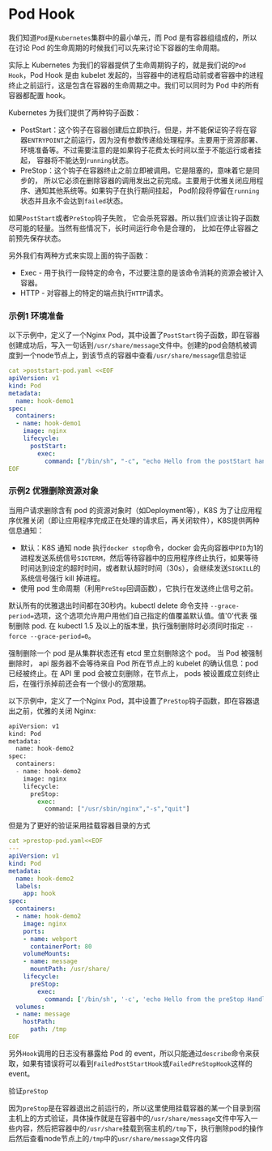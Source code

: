 # Pod Hook

我们知道`Pod`是`Kubernetes`集群中的最小单元，而 Pod 是有容器组组成的，所以在讨论 Pod 的生命周期的时候我们可以先来讨论下容器的生命周期。

实际上 Kubernetes 为我们的容器提供了生命周期钩子的，就是我们说的`Pod Hook`，Pod Hook 是由 kubelet 发起的，当容器中的进程启动前或者容器中的进程终止之前运行，这是包含在容器的生命周期之中。我们可以同时为 Pod 中的所有容器都配置 hook。

Kubernetes 为我们提供了两种钩子函数：

- PostStart：这个钩子在容器创建后立即执行。但是，并不能保证钩子将在容器`ENTRYPOINT`之前运行，因为没有参数传递给处理程序。主要用于资源部署、环境准备等。不过需要注意的是如果钩子花费太长时间以至于不能运行或者挂起， 容器将不能达到`running`状态。
- PreStop：这个钩子在容器终止之前立即被调用。它是阻塞的，意味着它是同步的， 所以它必须在删除容器的调用发出之前完成。主要用于优雅关闭应用程序、通知其他系统等。如果钩子在执行期间挂起， Pod阶段将停留在`running`状态并且永不会达到`failed`状态。

如果`PostStart`或者`PreStop`钩子失败， 它会杀死容器。所以我们应该让钩子函数尽可能的轻量。当然有些情况下，长时间运行命令是合理的， 比如在停止容器之前预先保存状态。

另外我们有两种方式来实现上面的钩子函数：

- Exec - 用于执行一段特定的命令，不过要注意的是该命令消耗的资源会被计入容器。
- HTTP - 对容器上的特定的端点执行`HTTP`请求。

### 示例1 环境准备

以下示例中，定义了一个Nginx Pod，其中设置了`PostStart`钩子函数，即在容器创建成功后，写入一句话到`/usr/share/message`文件中。创建的pod会随机被调度到一个node节点上，到该节点的容器中查看`/usr/share/message`信息验证

```yaml
cat >poststart-pod.yaml <<EOF
apiVersion: v1
kind: Pod
metadata:
  name: hook-demo1
spec:
  containers:
  - name: hook-demo1
    image: nginx
    lifecycle:
      postStart:
        exec:
          command: ["/bin/sh", "-c", "echo Hello from the postStart handler > /usr/share/message"]
EOF
```

### 示例2 优雅删除资源对象

当用户请求删除含有 pod 的资源对象时（如Deployment等），K8S 为了让应用程序优雅关闭（即让应用程序完成正在处理的请求后，再关闭软件），K8S提供两种信息通知：

- 默认：K8S 通知 node 执行`docker stop`命令，docker 会先向容器中`PID`为1的进程发送系统信号`SIGTERM`，然后等待容器中的应用程序终止执行，如果等待时间达到设定的超时时间，或者默认超时时间（30s），会继续发送`SIGKILL`的系统信号强行 kill 掉进程。
- 使用 pod 生命周期（利用`PreStop`回调函数），它执行在发送终止信号之前。

默认所有的优雅退出时间都在30秒内。kubectl delete 命令支持 `--grace-period=`选项，这个选项允许用户用他们自己指定的值覆盖默认值。值'0'代表 强制删除 pod. 在 kubectl 1.5 及以上的版本里，执行强制删除时必须同时指定 `--force --grace-period=0`。

强制删除一个 pod 是从集群状态还有 etcd 里立刻删除这个 pod。 当 Pod 被强制删除时， api 服务器不会等待来自 Pod 所在节点上的 kubelet 的确认信息：pod 已经被终止。在 API 里 pod 会被立刻删除，在节点上， pods 被设置成立刻终止后，在强行杀掉前还会有一个很小的宽限期。

以下示例中，定义了一个Nginx Pod，其中设置了`PreStop`钩子函数，即在容器退出之前，优雅的关闭 Nginx:

```python
apiVersion: v1
kind: Pod
metadata:
  name: hook-demo2
spec:
  containers:
  - name: hook-demo2
    image: nginx
    lifecycle:
      preStop:
        exec:
          command: ["/usr/sbin/nginx","-s","quit"]
```

但是为了更好的验证采用挂载容器目录的方式

```yaml
cat >prestop-pod.yaml<<EOF
---
apiVersion: v1
kind: Pod
metadata:
  name: hook-demo2
  labels:
    app: hook
spec:
  containers:
  - name: hook-demo2
    image: nginx
    ports:
    - name: webport
      containerPort: 80
    volumeMounts:
    - name: message
      mountPath: /usr/share/
    lifecycle:
      preStop:
        exec:
          command: ['/bin/sh', '-c', 'echo Hello from the preStop Handler > /usr/share/message']
  volumes:
  - name: message
    hostPath:
      path: /tmp
EOF
```

另外`Hook`调用的日志没有暴露给 Pod 的 event，所以只能通过`describe`命令来获取，如果有错误将可以看到`FailedPostStartHook`或`FailedPreStopHook`这样的 event。



验证``preStop``

因为``preStop``是在容器退出之前运行的，所以这里使用挂载容器的某一个目录到宿主机上的方式验证，具体操作就是在容器中的``/usr/share/message``文件中写入一些内容，然后把容器中的``/usr/share``挂载到宿主机的``/tmp``下，执行删除pod的操作后然后查看node节点上的``/tmp``中的``usr/share/message``文件内容

